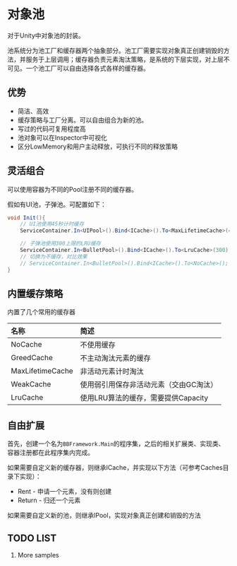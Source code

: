 # 对象池

对于Unity中对象池的封装。

池系统分为池工厂和缓存器两个抽象部分。池工厂需要实现对象真正创建销毁的方法，并服务于上层调用；缓存器负责元素淘汰策略，是系统的下层实现，对上层不可见。一个池工厂可以自由选择各式各样的缓存器。

## 优势

+ 简洁、高效
+ 缓存策略与工厂分离。可以自由组合为新的池。
+ 写过的代码可复用程度高
+ 池对象可以在Inspector中可视化
+ 区分LowMemory和用户主动释放，可执行不同的释放策略

## 灵活组合

可以使用容器为不同的Pool注册不同的缓存器。

假如有UI池，子弹池。可配置如下：

```csharp
void Init(){
    // UI池使用45秒计时缓存
    ServiceContainer.In<UIPool>().Bind<ICache>().To<MaxLifetimeCache>(45);

    // 子弹池使用300上限的LRU缓存
    ServiceContainer.In<BulletPool>().Bind<ICache>().To<LruCache>(300);
    // 切换为不缓存，对比效果
    // ServiceContainer.In<BulletPool>().Bind<ICache>().To<NoCache>(); 
}
```

## 内置缓存策略

内置了几个常用的缓存器

|名称|简述|
|:-|:-|
|NoCache|不使用缓存|
|GreedCache|不主动淘汰元素的缓存 |
|MaxLifetimeCache|非活动元素计时淘汰|
|WeakCache|使用弱引用保存非活动元素（交由GC淘汰）|
|LruCache|使用LRU算法的缓存，需要提供Capacity|

## 自由扩展

首先，创建一个名为`BBFramework.Main`的程序集，之后的相关扩展类、实现类、容器注册都在此程序集内完成。

如果需要自定义新的缓存器，则继承ICache，并实现以下方法（可参考Caches目录下实现）：

 + Rent - 申请一个元素，没有则创建
 + Return - 归还一个元素

如果需要自定义新的池，则继承IPool，实现对象真正创建和销毁的方法

## TODO LIST

1. More samples
